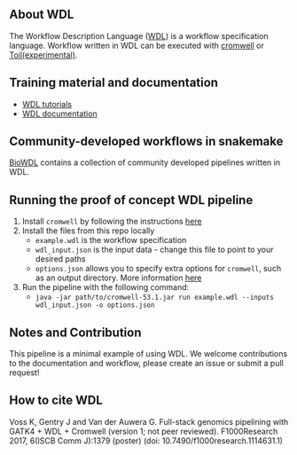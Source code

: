 ## About WDL
The Workflow Description Language ([WDL](https://openwdl.org/)) is a workflow specification language. Workflow written in WDL can be executed with [cromwell](https://cromwell.readthedocs.io/en/stable/) or [Toil(experimental)](https://toil.readthedocs.io/en/latest/gettingStarted/quickStart.html#running-a-basic-wdl-workflow).

## Training material and documentation
- [WDL tutorials](https://support.terra.bio/hc/en-us/sections/360007347652-WDL-Tutorials)
- [WDL documentation](https://support.terra.bio/hc/en-us/sections/360007274612-WDL-Documentation)

## Community-developed workflows in snakemake
[BioWDL](https://github.com/biowdl) contains a collection of community developed pipelines written in WDL.

## Running the proof of concept WDL pipeline

1. Install `cromwell` by following the instructions [here](https://support.terra.bio/hc/en-us/articles/360037487871)
2. Install the files from this repo locally
   - `example.wdl` is the workflow specification
   - `wdl_input.json` is the input data - change this file to point to your desired paths
   - `options.json` allows you to specify extra options for `cromwell`, such as an output directory. More information [here](https://cromwell.readthedocs.io/en/stable/wf_options/Overview/)
3. Run the pipeline with the following command:
    - `java -jar path/to/cromwell-53.1.jar run example.wdl --inputs wdl_input.json -o options.json`

## Notes and Contribution
This pipeline is a minimal example of using WDL. We welcome contributions to the documentation and workflow, please create an issue or submit a pull request!

## How to cite WDL 
Voss K, Gentry J and Van der Auwera G. Full-stack genomics pipelining with GATK4 + WDL + Cromwell (version 1; not peer reviewed). F1000Research 2017, 6(ISCB Comm J):1379 (poster) (doi: 10.7490/f1000research.1114631.1)
